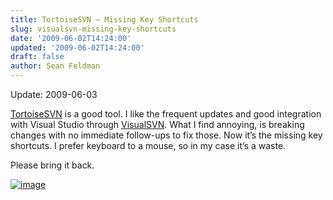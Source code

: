 ```yaml
---
title: TortoiseSVN – Missing Key Shortcuts
slug: visualsvn-missing-key-shortcuts
date: '2009-06-02T14:24:00'
updated: '2009-06-02T14:24:00'
draft: false
author: Sean Feldman
---
```



Update: 2009-06-03

[TortoiseSVN](http://tortoisesvn.tigris.org/) is a good tool. I like the frequent updates and good integration with Visual Studio through [VisualSVN](http://www.visualsvn.com/visualsvn/). What I find annoying, is breaking changes with no immediate follow-ups to fix those. Now it’s the missing key shortcuts. I prefer keyboard to a mouse, so in my case it’s a waste.

Please bring it back.

[![image](https://aspblogs.blob.core.windows.net/media/sfeldman/Media/image_thumb_5621D820.png "image")](https://aspblogs.blob.core.windows.net/media/sfeldman/Media/image_7EB953BB.png)


